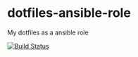 # dotfiles-ansible-role
My dotfiles as a ansible role

[![Build Status](https://travis-ci.org/dockerized89/dotfiles-ansible-role.svg?branch=master)](https://travis-ci.org/dockerized89/dotfiles-ansible-role)
